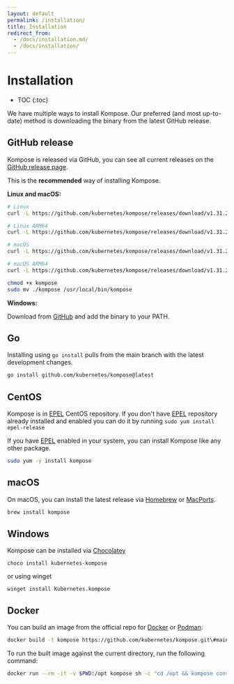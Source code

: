 ```yaml
---
layout: default
permalink: /installation/
title: Installation
redirect_from:
  - /docs/installation.md/
  - /docs/installation/
---
```


# Installation

* TOC
{:toc}

We have multiple ways to install Kompose. Our preferred (and most up-to-date) method is downloading the binary from the latest GitHub release.

## GitHub release

Kompose is released via GitHub, you can see all current releases on the [GitHub release page](https://github.com/kubernetes/kompose/releases).

This is the **recommended** way of installing Kompose.

**Linux and macOS:**

```sh
# Linux
curl -L https://github.com/kubernetes/kompose/releases/download/v1.31.2/kompose-linux-amd64 -o kompose

# Linux ARM64
curl -L https://github.com/kubernetes/kompose/releases/download/v1.31.2/kompose-linux-arm64 -o kompose

# macOS
curl -L https://github.com/kubernetes/kompose/releases/download/v1.31.2/kompose-darwin-amd64 -o kompose

# macOS ARM64
curl -L https://github.com/kubernetes/kompose/releases/download/v1.31.2/kompose-darwin-arm64 -o kompose

chmod +x kompose
sudo mv ./kompose /usr/local/bin/kompose
```

**Windows:**

Download from [GitHub](https://github.com/kubernetes/kompose/releases/download/v1.31.2/kompose-windows-amd64.exe) and add the binary to your PATH.

## Go

Installing using `go install` pulls from the main branch with the latest development changes.

```sh
go install github.com/kubernetes/kompose@latest
```

## CentOS

Kompose is in [EPEL](https://fedoraproject.org/wiki/EPEL) CentOS repository.
If you don't have [EPEL](https://fedoraproject.org/wiki/EPEL) repository already installed and enabled you can do it by running `sudo yum install epel-release`

If you have [EPEL](https://fedoraproject.org/wiki/EPEL) enabled in your system, you can install Kompose like any other package.

```bash
sudo yum -y install kompose
```

## macOS

On macOS, you can install the latest release via [Homebrew](https://brew.sh) or [MacPorts](https://www.macports.org/).

```bash
brew install kompose
```

## Windows

Kompose can be installed via [Chocolatey](https://chocolatey.org/packages/kubernetes-kompose)

```console
choco install kubernetes-kompose
```

or using winget

```console
winget install Kubernetes.kompose
```

## Docker

You can build an image from the official repo for [Docker](https://docs.docker.com/engine/reference/commandline/build/) or [Podman](https://docs.podman.io/en/latest/markdown/podman-build.1.html):

```bash
docker build -t kompose https://github.com/kubernetes/kompose.git\#main
```

To run the built image against the current directory, run the following command:

```bash
docker run --rm -it -v $PWD:/opt kompose sh -c "cd /opt && kompose convert"
```